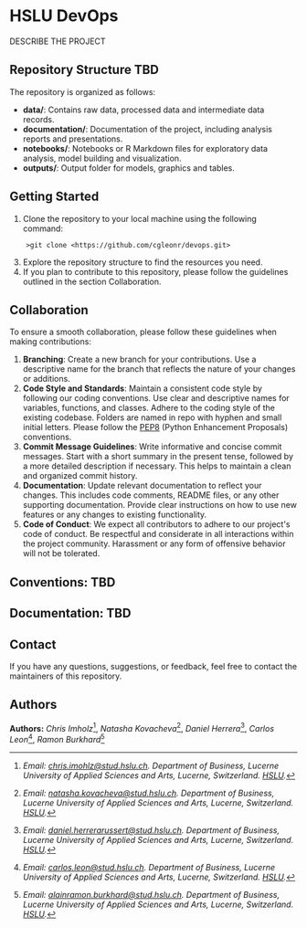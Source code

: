 # HSLU DevOps
DESCRIBE THE PROJECT

## Repository Structure TBD

The repository is organized as follows:

- **data/**: Contains raw data, processed data and intermediate data records.          
- **documentation/**: Documentation of the project, including analysis reports and presentations.
- **notebooks/**: Notebooks or R Markdown files for exploratory data analysis, model building and visualization.
- **outputs/**: Output folder for models, graphics and tables.

## Getting Started

1. Clone the repository to your local machine using the following command:
```
    >git clone <https://github.com/cgleonr/devops.git>
```
3. Explore the repository structure to find the resources you need.
4. If you plan to contribute to this repository, please follow the guidelines outlined in the section Collaboration.

## Collaboration

To ensure a smooth collaboration, please follow these guidelines when making contributions:

1. **Branching**: Create a new branch for your contributions. Use a descriptive name for the branch that reflects the nature of your changes or additions.
2. **Code Style and Standards**: Maintain a consistent code style by following our coding conventions. Use clear and descriptive names for variables, functions, and classes. Adhere to the coding style of the existing codebase. Folders are named in repo with hyphen and small initial letters. Please follow the [PEP8](https://peps.python.org/pep-0008/) (Python Enhancement Proposals) conventions.
3. **Commit Message Guidelines**: Write informative and concise commit messages. Start with a short summary in the present tense, followed by a more detailed description if necessary. This helps to maintain a clean and organized commit history.
4. **Documentation**: Update relevant documentation to reflect your changes. This includes code comments, README files, or any other supporting documentation. Provide clear instructions on how to use new features or any changes to existing functionality.
5. **Code of Conduct**: We expect all contributors to adhere to our project's code of conduct. Be respectful and considerate in all interactions within the project community. Harassment or any form of offensive behavior will not be tolerated.

## Conventions: TBD


## Documentation: TBD


## Contact

If you have any questions, suggestions, or feedback, feel free to contact the maintainers of this repository.

## Authors

**Authors:** *Chris Imholz*[^readme-1], *Natasha Kovacheva*[^readme-2], *Daniel Herrera*[^readme-3], *Carlos Leon*[^readme-4], *Ramon Burkhard*[^readme-5]

[^readme-1]: *Email: [chris.imohlz\@stud.hslu.ch](mailto:chris.imholz.gerber@stud.hslu.ch). Department of Business, Lucerne University of Applied Sciences and Arts, Lucerne, Switzerland. [HSLU](https://www.hslu.ch/en/).*

[^readme-2]: *Email: [natasha.kovacheva\@stud.hslu.ch](mailto:natasha.kovacheva@stud.hslu.ch). Department of Business, Lucerne University of Applied Sciences and Arts, Lucerne, Switzerland. [HSLU](https://www.hslu.ch/en/).*

[^readme-3]: *Email: [daniel.herrerarussert\@stud.hslu.ch](mailto:daniel.herrerarussert@stud.hslu.ch). Department of Business, Lucerne University of Applied Sciences and Arts, Lucerne, Switzerland. [HSLU](https://www.hslu.ch/en/).*

[^readme-4]: *Email: [carlos.leon\@stud.hslu.ch](mailto:carlos.leon@stud.hslu.ch). Department of Business, Lucerne University of Applied Sciences and Arts, Lucerne, Switzerland. [HSLU](https://www.hslu.ch/en/).*

[^readme-5]: *Email: [alainramon.burkhard\@stud.hslu.ch](mailto:alainramon.burkhard@stud.hslu.ch). Department of Business, Lucerne University of Applied Sciences and Arts, Lucerne, Switzerland. [HSLU](https://www.hslu.ch/en/).*